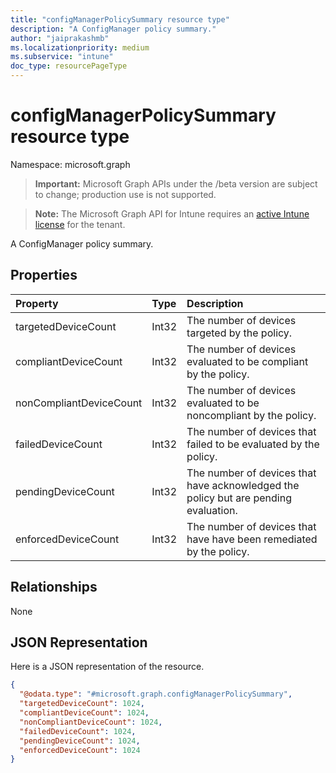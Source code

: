 ```yaml
---
title: "configManagerPolicySummary resource type"
description: "A ConfigManager policy summary."
author: "jaiprakashmb"
ms.localizationpriority: medium
ms.subservice: "intune"
doc_type: resourcePageType
---
```


# configManagerPolicySummary resource type

Namespace: microsoft.graph

> **Important:** Microsoft Graph APIs under the /beta version are subject to change; production use is not supported.

> **Note:** The Microsoft Graph API for Intune requires an [active Intune license](https://go.microsoft.com/fwlink/?linkid=839381) for the tenant.

A ConfigManager policy summary.

## Properties
|Property|Type|Description|
|:---|:---|:---|
|targetedDeviceCount|Int32|The number of devices targeted by the policy.|
|compliantDeviceCount|Int32|The number of devices evaluated to be compliant by the policy.|
|nonCompliantDeviceCount|Int32|The number of devices evaluated to be noncompliant by the policy.|
|failedDeviceCount|Int32|The number of devices that failed to be evaluated by the policy.|
|pendingDeviceCount|Int32|The number of devices that have acknowledged the policy but are pending evaluation.|
|enforcedDeviceCount|Int32|The number of devices that have have been remediated by the policy.|

## Relationships
None

## JSON Representation
Here is a JSON representation of the resource.
<!-- {
  "blockType": "resource",
  "@odata.type": "microsoft.graph.configManagerPolicySummary"
}
-->
``` json
{
  "@odata.type": "#microsoft.graph.configManagerPolicySummary",
  "targetedDeviceCount": 1024,
  "compliantDeviceCount": 1024,
  "nonCompliantDeviceCount": 1024,
  "failedDeviceCount": 1024,
  "pendingDeviceCount": 1024,
  "enforcedDeviceCount": 1024
}
```
